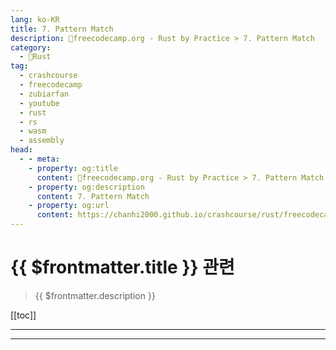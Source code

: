 ```yaml
---
lang: ko-KR
title: 7. Pattern Match
description: 🦀freecodecamp.org - Rust by Practice > 7. Pattern Match
category: 
  - 🦀Rust
tag: 
  - crashcourse
  - freecodecamp
  - zubiarfan
  - youtube
  - rust
  - rs
  - wasm
  - assembly
head:
  - - meta:
    - property: og:title
      content: 🦀freecodecamp.org - Rust by Practice > 7. Pattern Match
    - property: og:description
      content: 7. Pattern Match
    - property: og:url
      content: https://chanhi2000.github.io/crashcourse/rust/freecodecamp-rust-by-practice/07.html
---
```


# {{ $frontmatter.title }} 관련

> {{ $frontmatter.description }}

[[toc]]

---

---

<TagLinks />